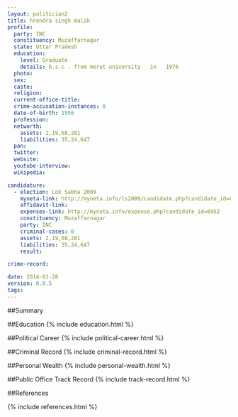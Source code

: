 ```yaml
---
layout: politician2
title: hrendra singh malik
profile: 
  party: INC
  constituency: Muzaffarnagar
  state: Uttar Pradesh
  education: 
    level: Graduate
    details: b.s.c . from merut university   in   1976
  photo: 
  sex: 
  caste: 
  religion: 
  current-office-title: 
  crime-accusation-instances: 0
  date-of-birth: 1956
  profession: 
  networth: 
    assets: 2,19,68,281
    liabilities: 35,24,647
  pan: 
  twitter: 
  website: 
  youtube-interview: 
  wikipedia: 

candidature: 
  - election: Lok Sabha 2009
    myneta-link: http://myneta.info/ls2009/candidate.php?candidate_id=6952
    affidavit-link: 
    expenses-link: http://myneta.info/expense.php?candidate_id=6952
    constituency: Muzaffarnagar 
    party: INC
    criminal-cases: 0
    assets: 2,19,68,281
    liabilities: 35,24,647
    result:  

crime-record: 

date: 2014-01-28
version: 0.0.5
tags: 
---
```

##Summary


##Education
{% include education.html %}


##Political Career
{% include political-career.html %}


##Criminal Record
{% include criminal-record.html %}


##Personal Wealth
{% include personal-wealth.html %}


##Public Office Track Record
{% include track-record.html %}


##References


{% include references.html %}